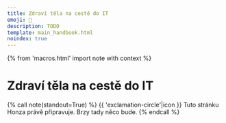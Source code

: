 ```yaml
---
title: Zdraví těla na cestě do IT
emoji: 🤸
description: TODO
template: main_handbook.html
noindex: true
---
```


{% from 'macros.html' import note with context %}

# Zdraví těla na cestě do IT

{% call note(standout=True) %}
  {{ 'exclamation-circle'|icon }} Tuto stránku Honza právě připravuje. Brzy tady něco bude.
{% endcall %}


<!-- {#

Také by se vedle psychické stránky dala přidat i fyzická – nezapomenout sportovat, a sedět hodiny u počítače taky není jen tak pro někoho, kdo není zvyklý. A možná i ergonomie.

--- https://discord.com/channels/769966886598737931/864434121409560616/864434282013392947
Vykopávám článkem již zmíněným jinde 🙂 https://www.respekt.cz/tydenik/2021/13/sezeni-navod-na-preziti?gift=cqifahonzc
---


--- https://discord.com/channels/769966886598737931/864434121409560616/895275574212321341
Z článku (je tu 📌): …Provádí se jako sekvence čtyř kroků a po chvíli praxe zabere jen pár vteřin. Starrett radí rovnat se tímto způsobem, kdykoli si člověk vzpomene, rozhodně pak před sportem, fyzickou aktivitou nebo před usednutím na židli.

**Srovnání pánve a kyčlí**
Stojíme zpříma, chodidla umístíme blízko k sobě přímo pod kyčle. Špičky směřují vodorovně dopředu, nikoli ven či dovnitř. Lehce zatneme hýždě a chodidly se proti odporu země snažíme otáčet směrem ven (tedy pravé chodidlo po směru hodinových ručiček, levé proti), jako bychom je chtěli zašroubovat do země. Nohy se však přitom nesmí hnout z místa, chodidla i kolena míří nadále dopředu. Efekt zatnutí a šroubování se má projevit ve změně pozice kyčlí v jamkách a narovnání pánve do neutrální polohy.

**Srovnání hrudního koše a zpevnění trupu**
Zatímco hýždě zůstávají zlehka zatnuté a v nohách popsaná rotační síla, zhluboka se nadechneme bránicí (tedy do břicha, nikoli hrudníku) a s výdechem srovnáme hrudník tak, aby co nejpřirozeněji balancoval nad pánví. Zároveň zlehka zatneme břišní svaly a svaly trupu (bez zatahování břicha), čímž rovnováhu zpevníme. Starrett doporučuje zkoušet lehkou aktivitu svalů udržovat a naučit se v ní volně dýchat – pomáhá to sedět zpříma.

**Srovnání ramen**
Efekt častého sezení se mnohdy projevuje vtočením ramen dovnitř. Do správné polohy je vrátíme tím, že rozpažíme narovnané ruce a dlaně otočíme směrem vzhůru. Při návratu se snažíme nechat ramena otevřená bez vystrkování hrudníku. Pomáhá uvědomovat si polohu palců. Jsou-li ruce podél těla, měly by palce směřovat dopředu, a nikoli k trupu.

**Hlava v neutrální pozici**
Třešnička na dortu celé sekvence – posunujeme hlavu směrem dozadu tak, aby balancovala na špičce páteře a nést ji vyžadovalo co nejmenší námahu krčních svalů. Hlavu přitom nezakláníme ani nepředkláníme, pomáhá představit si, že z jejího vrcholku vede provázek a kdosi nás za něj táhne směrem vzhůru.
---


#} -->
